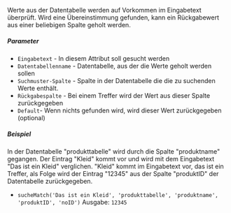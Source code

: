 Werte aus der Datentabelle werden auf Vorkommen im Eingabetext überprüft. Wird eine Übereinstimmung gefunden, 
kann ein Rückgabewert aus einer beliebigen Spalte geholt werden. 

##### Parameter
* `Eingabetext` - In diesem Attribut soll gesucht werden
* `Datentabellenname` - Datentabelle, aus der die Werte geholt werden sollen
* `Suchmuster-Spalte` - Spalte in der Datentabelle die die zu suchenden Werte enthält.
* `Rückgabespalte` - Bei einem Treffer wird der Wert aus dieser Spalte zurückgegeben
* `Default`- Wenn nichts gefunden wird, wird dieser Wert zurückgegeben (optional)

##### Beispiel
In der Datentabelle "produkttabelle" wird durch die Spalte "produktname" gegangen. Der Eintrag "Kleid" kommt vor und wird mit dem 
Eingabetext "Das ist ein Kleid" verglichen. "Kleid" kommt im Eingabetext vor, das ist ein Treffer, 
als Folge wird der Eintrag "12345" aus der Spalte "produktID" der Datentabelle zurückgegeben. 
* `sucheMatch('Das ist ein Kleid', 'produkttabelle', 'produktname', 'produktID', 'noID')` Ausgabe: `12345`

